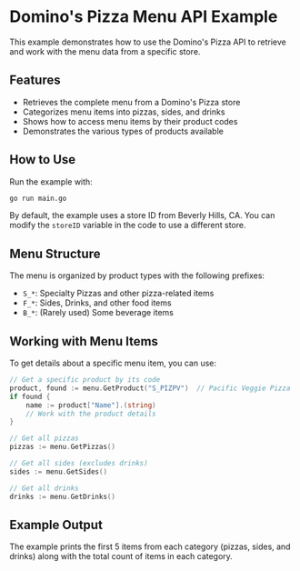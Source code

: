 # Domino's Pizza Menu API Example

This example demonstrates how to use the Domino's Pizza API to retrieve and work with the menu data from a specific store.

## Features

- Retrieves the complete menu from a Domino's Pizza store
- Categorizes menu items into pizzas, sides, and drinks
- Shows how to access menu items by their product codes
- Demonstrates the various types of products available

## How to Use

Run the example with:

```bash
go run main.go
```

By default, the example uses a store ID from Beverly Hills, CA. You can modify the `storeID` variable in the code to use a different store.

## Menu Structure

The menu is organized by product types with the following prefixes:

- `S_*`: Specialty Pizzas and other pizza-related items
- `F_*`: Sides, Drinks, and other food items
- `B_*`: (Rarely used) Some beverage items

## Working with Menu Items

To get details about a specific menu item, you can use:

```go
// Get a specific product by its code
product, found := menu.GetProduct("S_PIZPV")  // Pacific Veggie Pizza
if found {
    name := product["Name"].(string)
    // Work with the product details
}

// Get all pizzas
pizzas := menu.GetPizzas()

// Get all sides (excludes drinks)
sides := menu.GetSides()

// Get all drinks
drinks := menu.GetDrinks()
```

## Example Output

The example prints the first 5 items from each category (pizzas, sides, and drinks) along with the total count of items in each category. 